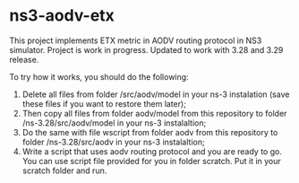 # ns3-aodv-etx
This project implements ETX metric in AODV routing protocol in NS3 simulator.
Project is work in progress. Updated to work with 3.28 and 3.29 release.

To try how it works, you should do the following:
1) Delete all files from folder /src/aodv/model in your ns-3 instalation (save these files if you want to restore them later);
2) Then copy all files from folder aodv/model from this repository to folder /ns-3.28/src/aodv/model in your ns-3 instalaltion;
3) Do the same with file wscript from folder aodv from this repository to folder /ns-3.28/src/aodv in your ns-3 instalaltion;
4) Write a script that uses aodv routing protocol and you are ready to go. You can use script file provided for you in folder scratch. Put it in your scratch folder and run.


